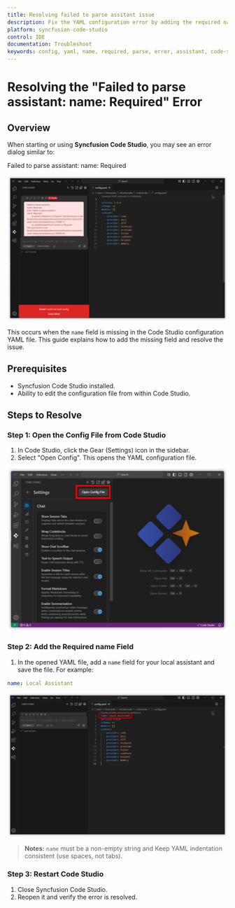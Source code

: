 ```yaml
---
title: Resolving failed to parse assitant issue 
description: Fix the YAML configuration error by adding the required name field in Syncfusion Code Studio.
platform: syncfusion-code-studio
control: IDE
documentation: Troubleshoot
keywords: config, yaml, name, required, parse, error, assistant, code-studio, windows, macos
---
```


# Resolving the "Failed to parse assistant: name: Required" Error

## Overview
When starting or using **Syncfusion Code Studio**, you may see an error dialog similar to:

Failed to parse assistant: name: Required

<img src="./Troubleshoot-images/confignamemissing.png" alt="Config error"  />

This occurs when the `name` field is missing in the Code Studio configuration YAML file. This guide explains how to add the missing field and resolve the issue.



## Prerequisites
- Syncfusion Code Studio installed.
- Ability to edit the configuration file from within Code Studio.

## Steps to Resolve

### Step 1: Open the Config File from Code Studio
1. In Code Studio, click the Gear (Settings) icon in the sidebar.
2. Select "Open Config". This opens the YAML configuration file.

<img src="./Troubleshoot-images/openconfig.png" alt="Config error"  />

### Step 2: Add the Required name Field
1. In the opened YAML file, add a `name` field for your local assistant and save the file. For example:

```yaml
name: Local Assistant

```
<img src="./Troubleshoot-images/confignameadded.png" alt="Config error"  />


> **Notes:**  `name` must be a non-empty string and Keep YAML indentation consistent (use spaces, not tabs).

### Step 3: Restart Code Studio
1. Close Syncfusion Code Studio.
2. Reopen it and verify the error is resolved.
